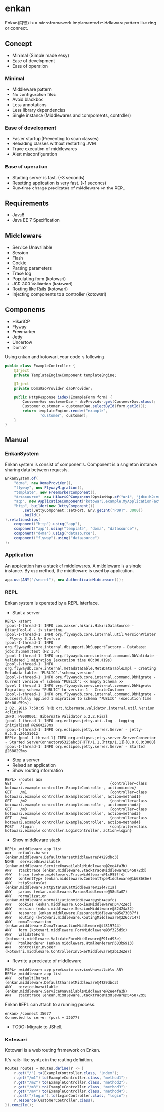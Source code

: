 # enkan

Enkan(円環) is a microframework implemented middleware pattern like ring or connect.  

## Concept

- Minimal (Simple made easy)
- Ease of development
- Ease of operation

### Minimal

- Middleware pattern
- No configuration files
- Avoid blackbox
- Less annotations
- Less library dependencies
- Single instance (Middlewares and compoments, controller) 

### Ease of development

- Faster startup (Preventing to scan classes)
- Reloading classes without restarting JVM
- Trace execution of middlewares
- Alert misconfiguration

### Ease of operation

- Starting server is fast. (~3 seconds)
- Resetting application is very fast. (~1 seconds)
- Run-time change predicates of middleware on the REPL

## Requirements

- Java8
- Java EE 7 Specification

## Middleware

- Service Unavailable
- Session
- Flash
- Cookie
- Parsing parameters
- Trace log
- Populating form (kotowari) 
- JSR-303 Validation (kotowari)
- Routing like Rails (kotowari)
- Injecting components to a controller (kotowari)

## Components

- HikariCP
- Flyway
- Freemarker
- Jetty
- Undertow
- Doma2

Using enkan and kotowari, your code is following

```java
public class ExampleController {
    @Inject
    private TemplateEngineComponent templateEngine;

    @Inject
    private DomaDaoProvider daoProvider;

    public HttpResponse index(ExampleForm form) {
        CustomerDao customerDao = daoProvider.get(CustomerDao.class);
        Customer customer = customerDao.selectById(form.getId());
        return templateEngine.render("example",
                "customer", customer);
    }
}
```

## Manual

### EnkanSystem

Enkan system is consist of components. Component is a singleton instance sharing data between requests.

```java
EnkanSystem.of(
    "doma", new DomaProvider(),
    "flyway", new FlywayMigration(),
    "template", new FreemarkerComponent(),
    "datasource", new HikariCPComponent(OptionMap.of("uri", "jdbc:h2:mem:test")),
    "app", new ApplicationComponent("kotowari.example.MyApplicationFactory"),
    "http", builder(new JettyComponent())
        .set(JettyComponent::setPort, Env.getInt("PORT", 3000))
        .build()
).relationships(
    component("http").using("app"),
    component("app").using("template", "doma", "datasource"),
    component("doma").using("datasource"),
    component("flyway").using("datasource")
);
```

### Application

An application has a stack of middlewares.
A middleware is a single instance. By `use` method, the middleware is used by application.

```java
app.use(ANY("/secret"), new AuthenticateMiddleware());
```

### REPL

Enkan system is operated by a REPL interface.

- Start a server
```
REPL> /start
[pool-1-thread-1] INFO com.zaxxer.hikari.HikariDataSource - HikariPool-0 - is starting.
[pool-1-thread-1] INFO org.flywaydb.core.internal.util.VersionPrinter - Flyway 3.2.1 by Boxfuse
[pool-1-thread-1] INFO org.flywaydb.core.internal.dbsupport.DbSupportFactory - Database: jdbc:h2:mem:test (H2 1.4)
[pool-1-thread-1] INFO org.flywaydb.core.internal.command.DbValidate - Validated 1 migration (execution time 00:00.019s)
[pool-1-thread-1] INFO org.flywaydb.core.internal.metadatatable.MetaDataTableImpl - Creating Metadata table: "PUBLIC"."schema_version"
[pool-1-thread-1] INFO org.flywaydb.core.internal.command.DbMigrate - Current version of schema "PUBLIC": << Empty Schema >>
[pool-1-thread-1] INFO org.flywaydb.core.internal.command.DbMigrate - Migrating schema "PUBLIC" to version 1 - CreateCustomer
[pool-1-thread-1] INFO org.flywaydb.core.internal.command.DbMigrate - Successfully applied 1 migration to schema "PUBLIC" (execution time 00:00.059s).
2 02, 2016 7:58:35 午後 org.hibernate.validator.internal.util.Version <clinit>
INFO: HV000001: Hibernate Validator 5.2.2.Final
[pool-1-thread-1] INFO org.eclipse.jetty.util.log - Logging initialized @2688228ms
[pool-1-thread-1] INFO org.eclipse.jetty.server.Server - jetty-9.3.5.v20151012
REPL> [pool-1-thread-1] INFO org.eclipse.jetty.server.ServerConnector - Started ServerConnector@5325abc3{HTTP/1.1,[http/1.1]}{0.0.0.0:3000}
[pool-1-thread-1] INFO org.eclipse.jetty.server.Server - Started @2688295ms
```
- Stop a server
- Reload an application
- Show routing information
```
REPL> /routes app
GET    /                                        {controller=class kotowari.example.controller.ExampleController, action=index}
GET    /m1                                      {controller=class kotowari.example.controller.ExampleController, action=method1}
GET    /m2                                      {controller=class kotowari.example.controller.ExampleController, action=method2}
GET    /m3                                      {controller=class kotowari.example.controller.ExampleController, action=method3}
GET    /m4                                      {controller=class kotowari.example.controller.ExampleController, action=method4}
POST   /login                                   {controller=class kotowari.example.controller.LoginController, action=login}
```
- Show middleware stack
```
REPL> /middleware app list
ANY   defaultCharset (enkan.middleware.DefaultCharsetMiddleware@4929dbc3)
NONE   serviceUnavailable (enkan.middleware.ServiceUnavailableMiddleware@2ee4fa3b)
ANY   stacktrace (enkan.middleware.StacktraceMiddleware@545872dd)
ANY   trace (enkan.middleware.TraceMiddleware@1c985ffd)
ANY   contentType (enkan.middleware.ContentTypeMiddleware@1b68686e)
ANY   httpStatusCat (enkan.middleware.HttpStatusCatMiddleware@12d47c1a)
ANY   params (enkan.middleware.ParamsMiddleware@58d3a07)
ANY   normalization (enkan.middleware.NormalizationMiddleware@5b34eafc)
ANY   cookies (enkan.middleware.CookiesMiddleware@347c2ec)
ANY   session (enkan.middleware.SessionMiddleware@32424a32)
ANY   resource (enkan.middleware.ResourceMiddleware@5e73037f)
ANY   routing (kotowari.middleware.RoutingMiddleware@226c7147)
ANY   domaTransaction (enkan.middleware.DomaTransactionMiddleware@1f819744)
ANY   form (kotowari.middleware.FormMiddleware@3f325d5c)
ANY   validateForm (kotowari.middleware.ValidateFormMiddleware@791cd93e)
ANY   htmlRenderer (enkan.middleware.HtmlRenderer@383b6913)
ANY   controllerInvoker (kotowari.middleware.ControllerInvokerMiddleware@2b13e2e7)
```
- Rewrite a predicate of middleware
```
REPL> /middleware app predicate serviceUnavailable ANY
REPL> /middleware app list
ANY   defaultCharset (enkan.middleware.DefaultCharsetMiddleware@4929dbc3)
ANY   serviceUnavailable (enkan.middleware.ServiceUnavailableMiddleware@2ee4fa3b)
ANY   stacktrace (enkan.middleware.StacktraceMiddleware@545872dd)
```


Enkan REPL can attach to a running process.

```
enkan> /connect 35677
Connected to server (port = 35677)
```

* TODO: Migrate to JShell.

### Kotowari

Kotowari is a web routing framework on Enkan.

It's rails-like syntax in the routing definition.

```java
Routes routes = Routes.define(r -> {
    r.get("/").to(ExampleController.class, "index");
    r.get("/m1").to(ExampleController.class, "method1");
    r.get("/m2").to(ExampleController.class, "method2");
    r.get("/m3").to(ExampleController.class, "method3");
    r.get("/m4").to(ExampleController.class, "method4");
    r.post("/login").to(LoginController.class, "login");
    r.resource(CustomerController.class);
}).compile();
```

